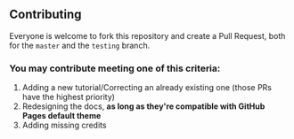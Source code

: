 ## Contributing

Everyone is welcome to fork this repository and create a Pull Request, both for the `master` and the `testing` branch.

### You may contribute meeting one of this criteria:

1. Adding a new tutorial/Correcting an already existing one (those PRs have the highest priority)
1. Redesigning the docs, **as long as they're compatible with GitHub Pages default theme**
1. Adding missing credits
